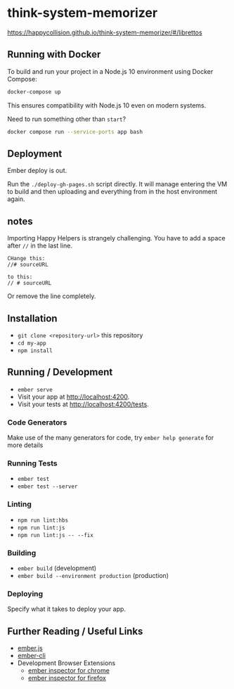 # think-system-memorizer

https://happycollision.github.io/think-system-memorizer/#/librettos

## Running with Docker

To build and run your project in a Node.js 10 environment using Docker Compose:

```sh
docker-compose up
```

This ensures compatibility with Node.js 10 even on modern systems.

Need to run something other than `start`?

```sh
docker compose run --service-ports app bash
```

## Deployment

Ember deploy is out.

Run the `./deploy-gh-pages.sh` script directly. It will manage entering the VM
to build and then uploading and everything from in the host environment again.

## notes

Importing Happy Helpers is strangely challenging. You have to add a space after `//` in the last line.

```
CHange this:
//# sourceURL

to this:
// # sourceURL
```

Or remove the line completely.

## Installation

* `git clone <repository-url>` this repository
* `cd my-app`
* `npm install`

## Running / Development

* `ember serve`
* Visit your app at [http://localhost:4200](http://localhost:4200).
* Visit your tests at [http://localhost:4200/tests](http://localhost:4200/tests).

### Code Generators

Make use of the many generators for code, try `ember help generate` for more details

### Running Tests

* `ember test`
* `ember test --server`

### Linting

* `npm run lint:hbs`
* `npm run lint:js`
* `npm run lint:js -- --fix`

### Building

* `ember build` (development)
* `ember build --environment production` (production)

### Deploying

Specify what it takes to deploy your app.

## Further Reading / Useful Links

* [ember.js](https://emberjs.com/)
* [ember-cli](https://ember-cli.com/)
* Development Browser Extensions
  * [ember inspector for chrome](https://chrome.google.com/webstore/detail/ember-inspector/bmdblncegkenkacieihfhpjfppoconhi)
  * [ember inspector for firefox](https://addons.mozilla.org/en-US/firefox/addon/ember-inspector/)
